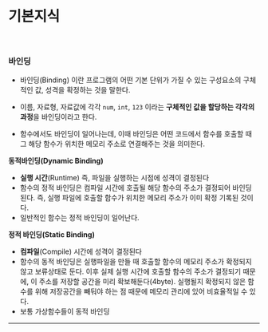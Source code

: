 # 기본지식

<br>

### 바인딩

* 바인딩(Binding) 이란 프로그램의 어떤 기본 단위가 가질 수 있는 구성요소의 구체적인 값, 성격을 확정하는 것을 말한다.

* 이름, 자료형, 자료값에 각각 `num`, `int`, `123` 이라는 **구체적인 값을 할당하는 각각의 과정**을 바인딩이라고 한다.
* 함수에서도 바인딩이 일어나는데, 이때 바인딩은 어떤 코드에서 함수를 호출할 때 그 해당 함수가 위치한 메모리 주소로 연결해주는 것을 의미한다.

**동적바인딩(Dynamic Binding)**

- **실행 시간**(Runtime) 즉, 파일을 실행하는 시점에 성격이 결정된다
- 함수의 정적 바인딩은 컴파일 시간에 호출될 해당 함수의 주소가 결정되어 바인딩 된다. 즉, 실행 파일에 호출할 함수가 위치한 메모리 주소가 이미 확정 기록된 것이다.
- 일반적인 함수는 정적 바인딩이 일어난다.

**정적 바인딩(Static Binding)**

- **컴파일**(Compile) 시간에 성격이 결정된다
- 함수의 동적 바인딩은 실행파일을 만들 때 호출할 함수의 메모리 주소가 확정되지 않고 보류상태로 둔다. 이후 실제 실행 시간에 호출할 함수의 주소가 결정되기 때문에, 이 주소를 저장할 공간을 미리 확보해둔다(4byte). 실행될지 확정되지 않은 함수를 위해 저장공간을 빼둬야 하는 점 때문에 메모리 관리에 있어 비효율적일 수 있다.
- 보통 가상함수들이 동적 바인딩

---